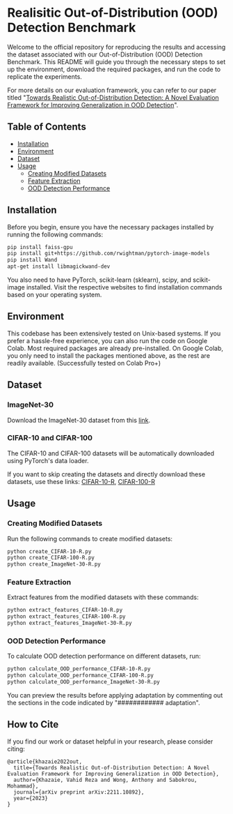 # Realisitic Out-of-Distribution (OOD) Detection Benchmark

Welcome to the official repository for reproducing the results and accessing the dataset associated with our Out-of-Distribution (OOD) Detection Benchmark. This README will guide you through the necessary steps to set up the environment, download the required packages, and run the code to replicate the experiments.

For more details on our evaluation framework, you can refer to our paper titled "[Towards Realistic Out-of-Distribution Detection: A Novel Evaluation Framework for Improving Generalization in OOD Detection](https://arxiv.org/abs/2211.10892)".

## Table of Contents

- [Installation](#installation)
- [Environment](#environment)
- [Dataset](#dataset)
- [Usage](#usage)
  - [Creating Modified Datasets](#creating-modified-datasets)
  - [Feature Extraction](#feature-extraction)
  - [OOD Detection Performance](#ood-detection-performance)

## Installation

Before you begin, ensure you have the necessary packages installed by running the following commands:

```bash
pip install faiss-gpu
pip install git+https://github.com/rwightman/pytorch-image-models
pip install Wand
apt-get install libmagickwand-dev
```

You also need to have PyTorch, scikit-learn (sklearn), scipy, and scikit-image installed. Visit the respective websites to find installation commands based on your operating system.

## Environment
This codebase has been extensively tested on Unix-based systems. If you prefer a hassle-free experience, you can also run the code on Google Colab. Most required packages are already pre-installed. On Google Colab, you only need to install the packages mentioned above, as the rest are readily available. (Successfully tested on Colab Pro+)


## Dataset

### ImageNet-30

Download the ImageNet-30 dataset from this [link](https://drive.google.com/file/d/13xzVuQMEhSnBRZr-YaaO08coLU2dxAUq/view).

### CIFAR-10 and CIFAR-100

The CIFAR-10 and CIFAR-100 datasets will be automatically downloaded using PyTorch's data loader.

If you want to skip creating the datasets and directly download these datasets, use these links: [CIFAR-10-R](https://zenodo.org/record/8316298/files/CIFAR-10-R.zip), [CIFAR-100-R](https://zenodo.org/record/8316429/files/CIFAR-100-R.zip)

## Usage

### Creating Modified Datasets
Run the following commands to create modified datasets:

```bash
python create_CIFAR-10-R.py
python create_CIFAR-100-R.py
python create_ImageNet-30-R.py
```


### Feature Extraction
Extract features from the modified datasets with these commands:

```bash
python extract_features_CIFAR-10-R.py
python extract_features_CIFAR-100-R.py
python extract_features_ImageNet-30-R.py
```


### OOD Detection Performance
To calculate OOD detection performance on different datasets, run:

```bash
python calculate_OOD_performance_CIFAR-10-R.py
python calculate_OOD_performance_CIFAR-100-R.py
python calculate_OOD_performance_ImageNet-30-R.py
```

You can preview the results before applying adaptation by commenting out the sections in the code indicated by "############ adaptation".


## How to Cite

If you find our work or dataset helpful in your research, please consider citing:

```
@article{khazaie2022out,
  title={Towards Realistic Out-of-Distribution Detection: A Novel Evaluation Framework for Improving Generalization in OOD Detection},
  author={Khazaie, Vahid Reza and Wong, Anthony and Sabokrou, Mohammad},
  journal={arXiv preprint arXiv:2211.10892},
  year={2023}
}
```
